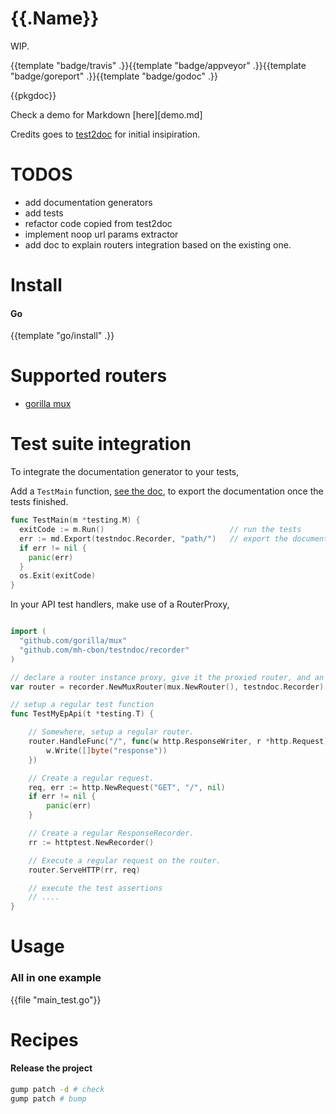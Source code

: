 # {{.Name}}

WIP.

{{template "badge/travis" .}}{{template "badge/appveyor" .}}{{template "badge/goreport" .}}{{template "badge/godoc" .}}

{{pkgdoc}}

Check a demo for Markdown [here][demo.md]

Credits goes to [test2doc](https://github.com/adams-sarah/test2doc)
for initial insipiration.

# TODOS

- add documentation generators
- add tests
- refactor code copied from test2doc
- implement noop url params extractor
- add doc to explain routers integration based on the existing one.

# Install

#### Go
{{template "go/install" .}}

# Supported routers

- [gorilla mux](github.com/gorilla/mux)

# Test suite integration

To integrate the documentation generator to your tests,

Add a `TestMain` function, [see the doc](https://golang.org/pkg/testing/#hdr-Main),
to export the documentation once the tests finished.

```go
func TestMain(m *testing.M) {
  exitCode := m.Run()                            // run the tests
  err := md.Export(testndoc.Recorder, "path/")   // export the documentation
  if err != nil {
    panic(err)
  }
  os.Exit(exitCode)
}
```

In your API test handlers, make use of a RouterProxy,

```go

import (
  "github.com/gorilla/mux"
  "github.com/mh-cbon/testndoc/recorder"
)

// declare a router instance proxy, give it the proxied router, and an api recorder.
var router = recorder.NewMuxRouter(mux.NewRouter(), testndoc.Recorder)

// setup a regular test function
func TestMyEpApi(t *testing.T) {

  	// Somewhere, setup a regular router.
  	router.HandleFunc("/", func(w http.ResponseWriter, r *http.Request) {
  		w.Write([]byte("response"))
  	})

  	// Create a regular request.
  	req, err := http.NewRequest("GET", "/", nil)
  	if err != nil {
  		panic(err)
  	}

  	// Create a regular ResponseRecorder.
  	rr := httptest.NewRecorder()

  	// Execute a regular request on the router.
  	router.ServeHTTP(rr, req)

    // execute the test assertions
    // ....
}
```

# Usage

### All in one example

{{file "main_test.go"}}

# Recipes

#### Release the project

```sh
gump patch -d # check
gump patch # bump
```

